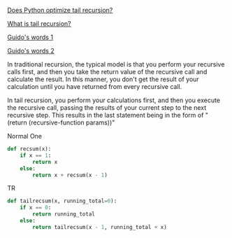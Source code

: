 [Does Python optimize tail recursion?](https://stackoverflow.com/questions/13591970/does-python-optimize-tail-recursion)

[What is tail recursion?](https://stackoverflow.com/questions/33923/what-is-tail-recursion?rq=1)

[Guido's words 1](http://neopythonic.blogspot.com.au/2009/04/tail-recursion-elimination.html)

[Guido's words 2](http://neopythonic.blogspot.com.au/2009/04/final-words-on-tail-calls.html)


In traditional recursion, the typical model is that you perform your recursive calls first, and then you take the return value of the recursive call and calculate the result. In this manner, you don't get the result of your calculation until you have returned from every recursive call.

In tail recursion, you perform your calculations first, and then you execute the recursive call, passing the results of your current step to the next recursive step. This results in the last statement being in the form of "(return (recursive-function params))" 


Normal One
```Python
def recsum(x):
    if x == 1:
        return x
    else:
        return x + recsum(x - 1)
```

TR
```Python
def tailrecsum(x, running_total=0):
    if x == 0:
        return running_total
    else:
        return tailrecsum(x - 1, running_total + x)
```
